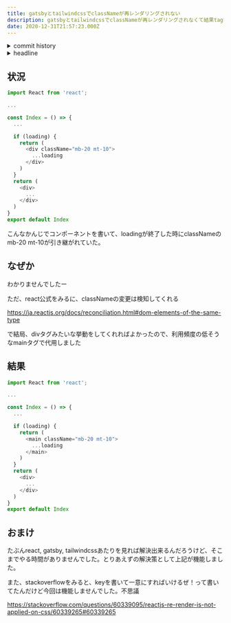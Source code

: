 ```yaml
---
title: gatsbyとtailwindcssでclassNameが再レンダリングされない
description: gatsbyとtailwindcssでclassNameが再レンダリングされなくて結果tag名の重複をさけた
date: 2020-12-31T21:57:23.000Z
---
```

<!-- history area start -->
<details><summary>commit history</summary><div><ol>
<li>2020/12/27 22:36:40 014b342</li>
</ol></div></details>
<!-- history area end -->
<!-- toc area start -->
<details><summary>headline</summary><div>

<!-- toc -->

- [状況](#%E7%8A%B6%E6%B3%81)
- [なぜか](#%E3%81%AA%E3%81%9C%E3%81%8B)
- [結果](#%E7%B5%90%E6%9E%9C)
- [おまけ](#%E3%81%8A%E3%81%BE%E3%81%91)

<!-- tocstop -->

</div></details>

<!-- toc area end -->

## 状況

```javascript
import React from 'react';

...

const Index = () => {
  ...

  if (loading) {
    return (
      <div className="mb-20 mt-10">
        ...loading
      </div>
    )
  }
  return (
    <div>
      ...
    </div>
  )
}
export default Index

```

こんなかんじでコンポーネントを書いて、loadingが終了した時にclassNameのmb-20 mt-10が引き継がれていた。

## なぜか
わかりませんでしたー

ただ、react公式をみるに、classNameの変更は検知してくれる

https://ja.reactjs.org/docs/reconciliation.html#dom-elements-of-the-same-type

で結局、divタグみたいな挙動をしてくれればよかったので、利用頻度の低そうなmainタグで代用しました

## 結果

```javascript
import React from 'react';

...

const Index = () => {
  ...

  if (loading) {
    return (
      <main className="mb-20 mt-10">
        ...loading
      </main>
    )
  }
  return (
    <div>
      ...
    </div>
  )
}
export default Index

```

## おまけ
たぶんreact, gatsby, tailwindcssあたりを見れば解決出来るんだろうけど、そこまでやる時間がありませんでした。とりあえずの解決策として上記が機能しました。

また、stackoverflowをみると、keyを書いて一意にすればいけるぜ！って書いてたんだけど今回は機能しませんでした。不思議

https://stackoverflow.com/questions/60339095/reactjs-re-render-is-not-applied-on-css/60339265#60339265


